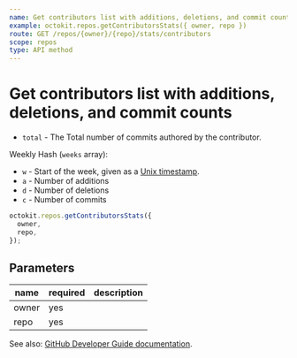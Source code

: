 ```yaml
---
name: Get contributors list with additions, deletions, and commit counts
example: octokit.repos.getContributorsStats({ owner, repo })
route: GET /repos/{owner}/{repo}/stats/contributors
scope: repos
type: API method
---
```


# Get contributors list with additions, deletions, and commit counts

- `total` - The Total number of commits authored by the contributor.

Weekly Hash (`weeks` array):

- `w` - Start of the week, given as a [Unix timestamp](http://en.wikipedia.org/wiki/Unix_time).
- `a` - Number of additions
- `d` - Number of deletions
- `c` - Number of commits

```js
octokit.repos.getContributorsStats({
  owner,
  repo,
});
```

## Parameters

<table>
  <thead>
    <tr>
      <th>name</th>
      <th>required</th>
      <th>description</th>
    </tr>
  </thead>
  <tbody>
    <tr><td>owner</td><td>yes</td><td>

</td></tr>
<tr><td>repo</td><td>yes</td><td>

</td></tr>
  </tbody>
</table>

See also: [GitHub Developer Guide documentation](https://developer.github.com/v3/repos/statistics/#get-contributors-list-with-additions-deletions-and-commit-counts).
